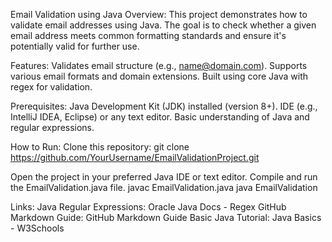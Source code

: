 Email Validation using Java
Overview:
This project demonstrates how to validate email addresses using Java.
The goal is to check whether a given email address meets common formatting standards and ensure it's potentially valid for further use.

Features:
Validates email structure (e.g., name@domain.com).
Supports various email formats and domain extensions.
Built using core Java with regex for validation.

Prerequisites:
Java Development Kit (JDK) installed (version 8+).
IDE (e.g., IntelliJ IDEA, Eclipse) or any text editor.
Basic understanding of Java and regular expressions.

How to Run:
Clone this repository:
git clone https://github.com/YourUsername/EmailValidationProject.git

Open the project in your preferred Java IDE or text editor.
Compile and run the EmailValidation.java file.
javac EmailValidation.java
java EmailValidation

Links:
Java Regular Expressions: Oracle Java Docs - Regex
GitHub Markdown Guide: GitHub Markdown Guide
Basic Java Tutorial: Java Basics - W3Schools
